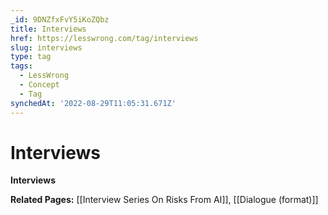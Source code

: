 ```yaml
---
_id: 9DNZfxFvY5iKoZQbz
title: Interviews
href: https://lesswrong.com/tag/interviews
slug: interviews
type: tag
tags:
  - LessWrong
  - Concept
  - Tag
synchedAt: '2022-08-29T11:05:31.671Z'
---
```

# Interviews

**Interviews**

**Related Pages:** [[Interview Series On Risks From AI]], [[Dialogue (format)]]
